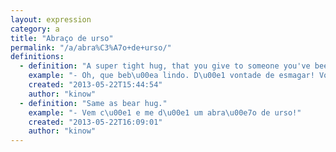 ```yaml
---
layout: expression
category: a
title: "Abraço de urso"
permalink: "/a/abra%C3%A7o+de+urso/"
definitions:
  - definition: "A super tight hug, that you give to someone you've been missing, or to someone that you simply love."
    example: "- Oh, que beb\u00ea lindo. D\u00e1 vontade de esmagar! Vou dar um super abra\u00e7o de urso, pode?"
    created: "2013-05-22T15:44:54"
    author: "kinow"
  - definition: "Same as bear hug."
    example: "- Vem c\u00e1 e me d\u00e1 um abra\u00e7o de urso!"
    created: "2013-05-22T16:09:01"
    author: "kinow"
---
```

